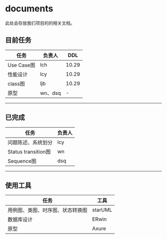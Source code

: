# documents
此处会存放我们项目的的相关文档。

## 目前任务
|  任务   | 负责人 | DDL |
|  ----  | ----  | ----|
| Use Case图 | lch | 10.29 |
| 性能设计 | lcy | 10.29 |
| class图 | ljb  | 10.29 |
| 原型  | wn、dsq | - |

----

## 已完成
|  任务   | 负责人 
|  ----  | ----  
| 问题陈述、系统划分 | lcy | 
| Status transition图 | wn  
| Sequence图  | dsq 

----
## 使用工具
| 任务 | 工具
| ---- | ----
| 用例图、类图、时序图、状态转换图 | starUML
| 数据库设计 | ERwin
| 原型 | Axure
